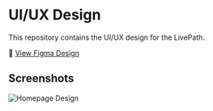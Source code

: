 # UI/UX Design

This repository contains the UI/UX design for the LivePath.

🔗 [View Figma Design](https://www.figma.com/make/HhtfcYWOTshtwIfiD4CwQz/LivePath-Location-Tracker-Application?node-id=0-1&p=f&t=4t96Iyn3hUJWgtE6-0&fullscreen=1)

## Screenshots
![Homepage Design](assets/home.png)

